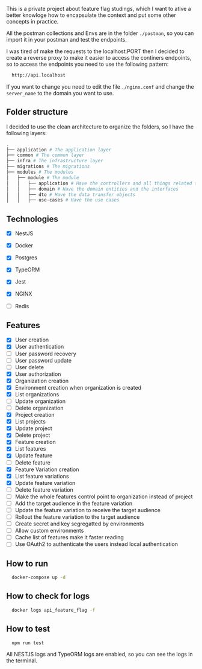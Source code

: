 This is a private project about feature flag studings, which I want to ative a better knowloge how to encapsulate the context and put some other concepts in practice.

All the postman collections and Envs are in the folder `./postman`, so you can import it in your postman and test the endpoints.

I was tired of make the requests to the localhost:PORT then I decided to create a reverse proxy to make it easier to access the continers endpoints, so to access the endpoints you need to use the following pattern:

```bash
  http://api.localhost
```

If you want to change you need to edit the file `./nginx.conf` and change the `server_name` to the domain you want to use.

## Folder structure

I decided to use the clean architecture to organize the folders, so I have the following layers:

```bash
.
├── application # The application layer
├── common # The common layer
├── infra # The infrastructure layer
├── migrations # The migrations
├── modules # The modules
│   ├── module # The module
│   │   ├── application # Have the controllers and all things related to the application
│   │   ├── domain # Have the domain entities and the interfaces
│   │   ├── dto # Have the data transfer objects
│   │   ├── use-cases # Have the use cases
```

## Technologies
- [x] NestJS
- [x] Docker
- [x] Postgres
- [x] TypeORM
- [x] Jest
- [x] NGINX
- [ ] Redis


## Features
- [x] User creation
- [x] User authentication
- [ ] User password recovery
- [ ] User password update
- [ ] User delete
- [x] User authorization
- [x] Organization creation
- [x] Environment creation when organization is created
- [x] List organizations
- [ ] Update organization
- [ ] Delete organization
- [x] Project creation
- [x] List projects
- [x] Update project
- [x] Delete project
- [x] Feature creation
- [x] List features
- [x] Update feature
- [ ] Delete feature
- [x] Feature Variation creation
- [x] List feature variations
- [x] Update feature variation
- [ ] Delete feature variation
- [ ] Make the whole features control point to organization instead of project
- [ ] Add the target audience in the feature variation
- [ ] Update the feature variation to receive the target audience
- [ ] Rollout the feature variation to the target audience
- [ ] Create secret and key segregatted by environments
- [ ] Allow custom environments
- [ ] Cache list of features make it faster reading
- [ ] Use OAuth2 to authenticate the users instead local authentication

## How to run
```bash
  docker-compose up -d
```

## How to check for logs
```bash
  docker logs api_feature_flag -f
```

## How to test
```bash
  npm run test
```

All NESTJS logs and TypeORM logs are enabled, so you can see the logs in the terminal.